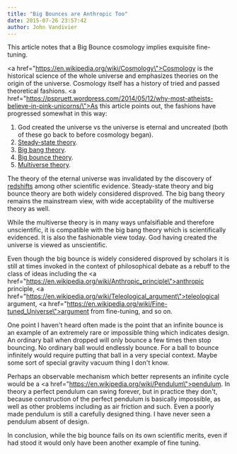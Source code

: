 ```yaml
---
title: "Big Bounces are Anthropic Too"
date: 2015-07-26 23:57:42
author: John Vandivier
---
```




This article notes that a Big Bounce cosmology implies exquisite fine-tuning.

<a href=\"https://en.wikipedia.org/wiki/Cosmology\">Cosmology</a> is the historical science of the whole universe and emphasizes theories on the origin of the universe. Cosmology itself has a history of tried and passed theoretical fashions. <a href=\"https://pspruett.wordpress.com/2014/05/12/why-most-atheists-believe-in-pink-unicorns/\">As this article points out</a>, the fashions have progressed somewhat in this way:
<ol>
	<li>God created the universe vs the universe is eternal and uncreated (both of these go back to before cosmology began).</li>
	<li><a href=\"https://en.wikipedia.org/wiki/Steady_State_theory\">Steady-state theory</a>.</li>
	<li><a href=\"https://en.wikipedia.org/wiki/Big_Bang\">Big bang theory</a>.</li>
	<li><a href=\"https://en.wikipedia.org/wiki/Big_Bounce\">Big bounce theory</a>.</li>
	<li><a href=\"http://Multiverse\">Multiverse theory</a>.</li>
</ol>
The theory of the eternal universe was invalidated by the discovery of <a href=\"https://en.wikipedia.org/wiki/Big_Bang#Overview\">redshifts</a> among other scientific evidence. Steady-state theory and big bounce theory are both widely considered disproved. The big bang theory remains the mainstream view, with wide acceptability of the multiverse theory as well.

While the multiverse theory is in many ways unfalsifiable and therefore unscientific, it is compatible with the big bang theory which is scientifically evidenced. It is also the fashionable view today. God having created the universe is viewed as unscientific.

Even though the big bounce is widely considered disproved by scholars it is still at times invoked in the context of philosophical debate as a rebuff to the class of ideas including the <a href=\"https://en.wikipedia.org/wiki/Anthropic_principle\">anthropic principle</a>, <a href=\"https://en.wikipedia.org/wiki/Teleological_argument\">teleological argument</a>, <a href=\"https://en.wikipedia.org/wiki/Fine-tuned_Universe\">argument from fine-tuning</a>, and so on.

One point I haven't heard often made is the point that an infinite bounce is an example of an extremely rare or impossible thing which indicates design. An ordinary ball when dropped will only bounce a few times then stop bouncing. No ordinary ball would endlessly bounce. For a ball to bounce infinitely would require putting that ball in a very special context. Maybe some sort of special gravity vacuum thing I don't know.

Perhaps an observable mechanism which better represents an infinite cycle would be a <a href=\"https://en.wikipedia.org/wiki/Pendulum\">pendulum</a>. In theory a perfect pendulum can swing forever, but in practice they don't, because construction of the perfect pendulum is basically impossible, as well as other problems including as air friction and such. Even a poorly made pendulum is still a carefully designed thing. I have never seen a pendulum absent of design.

In conclusion, while the big bounce fails on its own scientific merits, even if had stood it would only have been another example of fine tuning.